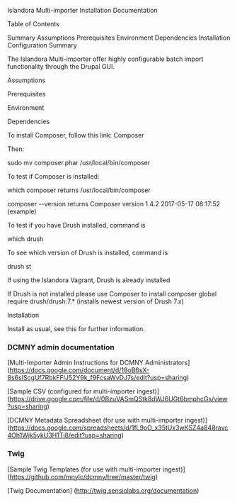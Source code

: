 Islandora Multi-importer Installation Documentation

Table of Contents

Summary
Assumptions
Prerequisites
Environment
Dependencies
Installation
Configuration
Summary

The Islandora Multi-importer offer highly configurable batch import functionality through the Drupal GUI.

Assumptions

Prerequisites

Environment

Dependencies

To install Composer, follow this link: Composer

Then:

sudo mv composer.phar /usr/local/bin/composer

To test if Composer is installed:

which composer returns /usr/local/bin/composer

composer --version returns Composer version 1.4.2 2017-05-17 08:17:52 (example)

To test if you have Drush installed, command is

which drush

To see which version of Drush is installed, command is

drush st

If using the Islandora Vagrant, Drush is already installed

If Drush is not installed please use Composer to install composer global require drush/drush:7.* (installs newest version of Drush 7.x)

Installation

Install as usual, see this for further information.



### DCMNY admin documentation 

[Multi-Importer Admin Instructions for DCMNY Administrators] (https://docs.google.com/document/d/18oB6sX-8s6sIScgUf7RbkFFlJ52Y9k_f9FcsaWvDJ7s/edit?usp=sharing)

[Sample CSV (configured for multi-importer ingest)] (https://drive.google.com/file/d/0BzuVASmQStk8dWJ6UGt6bmphcGs/view?usp=sharing)

[DCMNY Metadata Spreadsheet (for use with multi-importer ingest)] (https://docs.google.com/spreadsheets/d/1fL9oO_x35tUx3wKSZ4a848ravc4Oh1Wjk5ykU3H1Ti8/edit?usp=sharing)

### Twig

[Sample Twig Templates (for use with multi-importer ingest)] (https://github.com/mnylc/dcmny/tree/master/twig)

[Twig Documentation] (http://twig.sensiolabs.org/documentation)



